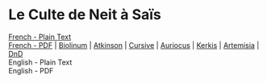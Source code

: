 # Le Culte de Neit à Saïs

[French - Plain Text](full-text-french.md)  
[French - PDF](https://cdn.solaranamnesis.com/DominiqueMallet/mallet_neit_1888_french.pdf) | [Biolinum](https://cdn.solaranamnesis.com/DominiqueMallet/mallet_neit_1888_french_biolinum.pdf) | [Atkinson](https://cdn.solaranamnesis.com/DominiqueMallet/mallet_neit_1888_french_atkinson.pdf) | [Cursive](https://cdn.solaranamnesis.com/DominiqueMallet/mallet_neit_1888_french_frcursive.pdf) | [Auriocus](https://cdn.solaranamnesis.com/DominiqueMallet/mallet_neit_1888_french_aurical.pdf) | [Kerkis](https://cdn.solaranamnesis.com/DominiqueMallet/mallet_neit_1888_french_kerkis.pdf) | [Artemisia](https://cdn.solaranamnesis.com/DominiqueMallet/mallet_neit_1888_french_gfsartemisia.pdf) | [DnD](https://cdn.solaranamnesis.com/DominiqueMallet/mallet_neit_1888_french_dndcustom.pdf)  
English - Plain Text  
English - PDF  
